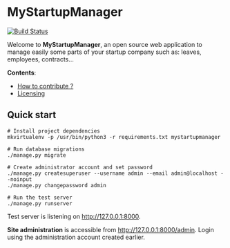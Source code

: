 # MyStartupManager

[![Build Status](https://travis-ci.org/nVentiveUX/mystartupmanager.svg)](https://travis-ci.org/nVentiveUX/mystartupmanager)

Welcome to **MyStartupManager**, an open source web application to manage
easily some parts of your startup company such as: leaves, employees,
contracts...

**Contents**:

* [How to contribute ?](https://github.com/nVentiveUX/mystartupmanager/wiki/How-to-contribute)
* [Licensing](https://github.com/nVentiveUX/mystartupmanager/blob/master/LICENSE)

## Quick start

```shell
# Install project dependencies
mkvirtualenv -p /usr/bin/python3 -r requirements.txt mystartupmanager

# Run database migrations
./manage.py migrate

# Create administrator account and set password
./manage.py createsuperuser --username admin --email admin@localhost --noinput
./manage.py changepassword admin

# Run the test server
./manage.py runserver
```

Test server is listening on http://127.0.0.1:8000.

**Site administration** is accessible from http://127.0.0.1:8000/admin. Login using
the administration account created earlier.
